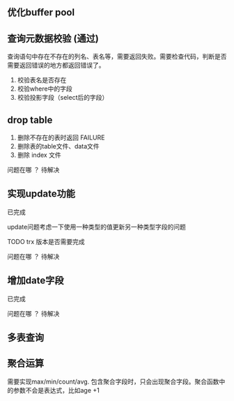 
## 优化buffer pool


## 查询元数据校验 (通过)

查询语句中存在不存在的列名、表名等，需要返回失败。需要检查代码，判断是否需要返回错误的地方都返回错误了。

1. 校验表名是否存在
2. 校验where中的字段
3. 校验投影字段（select后的字段）


## drop table

1. 删除不存在的表时返回 FAILURE
2. 删除表的table文件、data文件
3. 删除 index 文件

问题在哪 ？ 待解决


## 实现update功能

已完成

update问题考虑一下使用一种类型的值更新另一种类型字段的问题

TODO
trx 版本是否需要完成

问题在哪 ？ 待解决

## 增加date字段

已完成

问题在哪 ？ 待解决

## 多表查询

## 聚合运算

需要实现max/min/count/avg.
包含聚合字段时，只会出现聚合字段。聚合函数中的参数不会是表达式，比如age +1